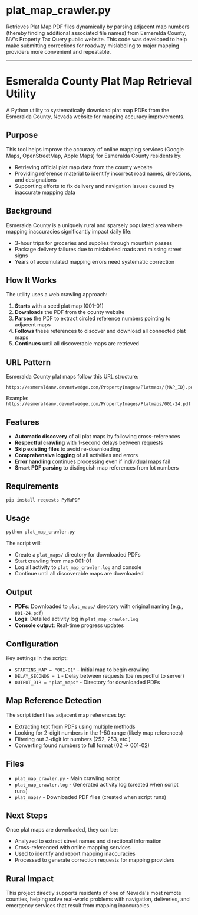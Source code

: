 # plat_map_crawler.py
Retrieves Plat Map PDF files dynamically by parsing adjacent map numbers (thereby finding additional associated file names) from Esmerelda County, NV's Property Tax Query public website.  This code was developed to help make submitting corrections for roadway mislabeling to major mapping providers more convenient and repeatable.

---

# Esmeralda County Plat Map Retrieval Utility

A Python utility to systematically download plat map PDFs from the Esmeralda County, Nevada website for mapping accuracy improvements.

## Purpose

This tool helps improve the accuracy of online mapping services (Google Maps, OpenStreetMap, Apple Maps) for Esmeralda County residents by:

- Retrieving official plat map data from the county website
- Providing reference material to identify incorrect road names, directions, and designations
- Supporting efforts to fix delivery and navigation issues caused by inaccurate mapping data

## Background

Esmeralda County is a uniquely rural and sparsely populated area where mapping inaccuracies significantly impact daily life:
- 3-hour trips for groceries and supplies through mountain passes
- Package delivery failures due to mislabeled roads and missing street signs
- Years of accumulated mapping errors need systematic correction

## How It Works

The utility uses a web crawling approach:

1. **Starts** with a seed plat map (001-01)
2. **Downloads** the PDF from the county website
3. **Parses** the PDF to extract circled reference numbers pointing to adjacent maps
4. **Follows** these references to discover and download all connected plat maps
5. **Continues** until all discoverable maps are retrieved

## URL Pattern

Esmeralda County plat maps follow this URL structure:
```
https://esmeraldanv.devnetwedge.com/PropertyImages/Platmaps/{MAP_ID}.pdf
```

Example: `https://esmeraldanv.devnetwedge.com/PropertyImages/Platmaps/001-24.pdf`

## Features

- **Automatic discovery** of all plat maps by following cross-references
- **Respectful crawling** with 1-second delays between requests
- **Skip existing files** to avoid re-downloading
- **Comprehensive logging** of all activities and errors
- **Error handling** continues processing even if individual maps fail
- **Smart PDF parsing** to distinguish map references from lot numbers

## Requirements

```bash
pip install requests PyMuPDF
```

## Usage

```bash
python plat_map_crawler.py
```

The script will:
- Create a `plat_maps/` directory for downloaded PDFs
- Start crawling from map 001-01
- Log all activity to `plat_map_crawler.log` and console
- Continue until all discoverable maps are downloaded

## Output

- **PDFs**: Downloaded to `plat_maps/` directory with original naming (e.g., `001-24.pdf`)
- **Logs**: Detailed activity log in `plat_map_crawler.log`
- **Console output**: Real-time progress updates

## Configuration

Key settings in the script:
- `STARTING_MAP = "001-01"` - Initial map to begin crawling
- `DELAY_SECONDS = 1` - Delay between requests (be respectful to server)
- `OUTPUT_DIR = "plat_maps"` - Directory for downloaded PDFs

## Map Reference Detection

The script identifies adjacent map references by:
- Extracting text from PDFs using multiple methods
- Looking for 2-digit numbers in the 1-50 range (likely map references)
- Filtering out 3-digit lot numbers (252, 253, etc.)
- Converting found numbers to full format (02 → 001-02)

## Files

- `plat_map_crawler.py` - Main crawling script
- `plat_map_crawler.log` - Generated activity log (created when script runs)
- `plat_maps/` - Downloaded PDF files (created when script runs)

## Next Steps

Once plat maps are downloaded, they can be:
- Analyzed to extract street names and directional information
- Cross-referenced with online mapping services
- Used to identify and report mapping inaccuracies
- Processed to generate correction requests for mapping providers

## Rural Impact

This project directly supports residents of one of Nevada's most remote counties, helping solve real-world problems with navigation, deliveries, and emergency services that result from mapping inaccuracies.
